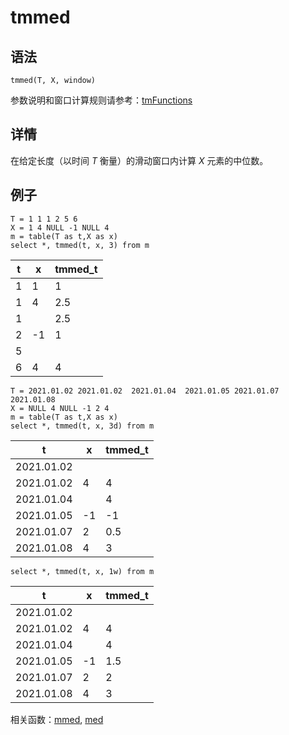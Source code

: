 # tmmed

## 语法

`tmmed(T, X, window)`

参数说明和窗口计算规则请参考：[tmFunctions](../themes/tmFunctions.html)

## 详情

在给定长度（以时间 *T* 衡量）的滑动窗口内计算 *X* 元素的中位数。

## 例子

```
T = 1 1 1 2 5 6
X = 1 4 NULL -1 NULL 4
m = table(T as t,X as x)
select *, tmmed(t, x, 3) from m
```

| t | x | tmmed\_t |
| --- | --- | --- |
| 1 | 1 | 1 |
| 1 | 4 | 2.5 |
| 1 |  | 2.5 |
| 2 | -1 | 1 |
| 5 |  |  |
| 6 | 4 | 4 |

```
T = 2021.01.02 2021.01.02  2021.01.04  2021.01.05 2021.01.07 2021.01.08
X = NULL 4 NULL -1 2 4
m = table(T as t,X as x)
select *, tmmed(t, x, 3d) from m
```

| t | x | tmmed\_t |
| --- | --- | --- |
| 2021.01.02 |  |  |
| 2021.01.02 | 4 | 4 |
| 2021.01.04 |  | 4 |
| 2021.01.05 | -1 | -1 |
| 2021.01.07 | 2 | 0.5 |
| 2021.01.08 | 4 | 3 |

```
select *, tmmed(t, x, 1w) from m
```

| t | x | tmmed\_t |
| --- | --- | --- |
| 2021.01.02 |  |  |
| 2021.01.02 | 4 | 4 |
| 2021.01.04 |  | 4 |
| 2021.01.05 | -1 | 1.5 |
| 2021.01.07 | 2 | 2 |
| 2021.01.08 | 4 | 3 |

相关函数：[mmed](../m/mmed.html), [med](../m/med.html)

